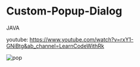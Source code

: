 # Custom-Popup-Dialog
JAVA

youtube: https://www.youtube.com/watch?v=rxY1-GNiBtg&ab_channel=LearnCodeWithRk

![pop](https://user-images.githubusercontent.com/71060268/143732678-f2db5bea-767e-45cc-8572-908a1d1a65e4.png)
